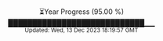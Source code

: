 <p align="center">
⏳Year Progress (95.00 %) <br>
████████████████████████████▁▁ <br>
<sub>Updated: Wed, 13 Dec 2023 18:19:57 GMT</sub>
</p>

